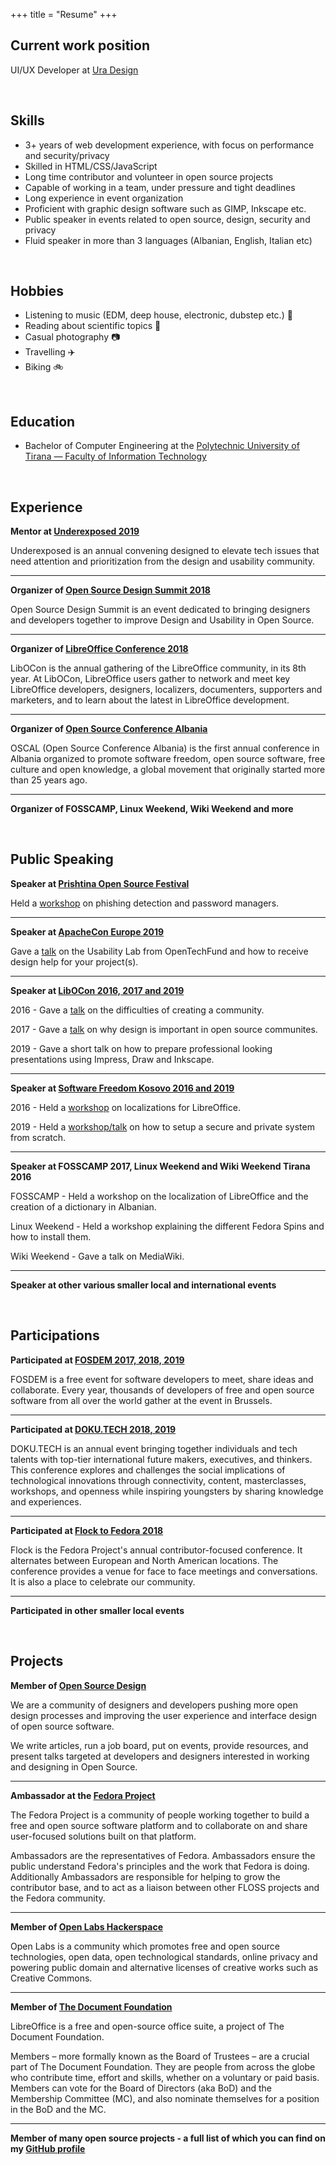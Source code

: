 +++
title = "Resume"
+++

## Current work position

UI/UX Developer at [Ura Design](https://ura.design)

<br>

## Skills

- 3+ years of web development experience, with focus on performance and security/privacy
- Skilled in HTML/CSS/JavaScript
- Long time contributor and volunteer in open source projects
- Capable of working in a team, under pressure and tight deadlines
- Long experience in event organization
- Proficient with graphic design software such as GIMP, Inkscape etc.
- Public speaker in events related to open source, design, security and privacy
- Fluid speaker in more than 3 languages (Albanian, English, Italian etc)

<br>

## Hobbies

- Listening to music (EDM, deep house, electronic, dubstep etc.) :musical_note:
- Reading about scientific topics :book:
- Casual photography :camera:
- Travelling :airplane:
- Biking :bike:

<br>

## Education 

- Bachelor of Computer Engineering at the [Polytechnic University of Tirana — Faculty of Information Technology](http://www.fti.edu.al/)

<br>

## Experience

**Mentor at [Underexposed 2019](https://simplysecure.org/underexposed/)**

Underexposed is an annual convening designed to elevate tech issues that need attention and prioritization from the design and usability community.

---

**Organizer of [Open Source Design Summit 2018](https://opensourcedesign.net/summit)**

Open Source Design Summit is an event dedicated to bringing designers and developers together to improve Design and Usability in Open Source.

---

**Organizer of [LibreOffice Conference 2018](https://libocon.org/2018)**

LibOCon is the annual gathering of the LibreOffice community, in its 8th year. At LibOCon, LibreOffice users gather to network and meet key LibreOffice developers, designers, localizers, documenters, supporters and marketers, and to learn about the latest in LibreOffice development.

---

**Organizer of [Open Source Conference Albania](https://osc.al/)**

OSCAL (Open Source Conference Albania) is the first annual conference in Albania organized to promote software freedom, open source software, free culture and open knowledge, a global movement that originally started more than 25 years ago.

---

**Organizer of FOSSCAMP, Linux Weekend, Wiki Weekend and more**

<br>

## Public Speaking

**Speaker at [Prishtina Open Source Festival](https://www.facebook.com/events/603198710426816/)**

Held a [workshop](https://github.com/AnXh3L0/Presentations/raw/master/Security%20Workshop.pdf) on phishing detection and password managers.

---

**Speaker at [ApacheCon Europe 2019](https://aceu19.apachecon.com/)**

Gave a [talk](https://youtu.be/IZfmRL_wLOM) on the Usability Lab from OpenTechFund and how to receive design help for your project(s).

---

**Speaker at [LibOCon 2016, 2017 and 2019](https://libocon.org)**

2016 - Gave a [talk](https://www.youtube.com/watch?v=SbSNYwwGsBo) on the difficulties of creating a community.

2017 - Gave a [talk](https://libocon.org/assets/Conference/Rome/Slides/PresAnxhelo.pdf) on why design is important in open source communites.

2019 - Gave a short talk on how to prepare professional looking presentations using Impress, Draw and Inkscape.

---

**Speaker at [Software Freedom Kosovo 2016 and 2019](http://sfk.flossk.org)**

2016 - Held a [workshop](/sfk-16) on localizations for LibreOffice.

2019 - Held a [workshop/talk](/sfk-2019) on how to setup a secure and private system from scratch.

---

**Speaker at FOSSCAMP 2017, Linux Weekend and Wiki Weekend Tirana 2016**

FOSSCAMP - Held a workshop on the localization of LibreOffice and the creation of a dictionary in Albanian.

Linux Weekend - Held a workshop explaining the different Fedora Spins and how to install them.

Wiki Weekend - Gave a talk on MediaWiki.

---

**Speaker at other various smaller local and international events**

<br>

## Participations

**Participated at [FOSDEM 2017, 2018, 2019](https://fosdem.org)**

FOSDEM is a free event for software developers to meet, share ideas and collaborate. Every year, thousands of developers of free and open source software from all over the world gather at the event in Brussels.

---

**Participated at [DOKU.TECH 2018, 2019](http://doku.tech/)**

DOKU.TECH is an annual event bringing together individuals and tech talents with top-tier international future makers, executives, and thinkers. This conference explores and challenges the social implications of technological innovations through connectivity, content, masterclasses, workshops, and openness while inspiring youngsters by sharing knowledge and experiences.

--- 

**Participated at [Flock to Fedora 2018](https://flocktofedora.org/)**

Flock is the Fedora Project's annual contributor-focused conference. It alternates between European and North American locations. The conference provides a venue for face to face meetings and conversations. It is also a place to celebrate our community.

--- 

**Participated in other smaller local events** 

<br>

## Projects

**Member of [Open Source Design](https://opensourcedesign.net/)**

We are a community of designers and developers pushing more open design processes and improving the user experience and interface design of open source software.

We write articles, run a job board, put on events, provide resources, and present talks targeted at developers and designers interested in working and designing in Open Source.

---

**Ambassador at the [Fedora Project](https://getfedora.org/)**

The Fedora Project is a community of people working together to build a free and open source software platform and to collaborate on and share user-focused solutions built on that platform.

Ambassadors are the representatives of Fedora. Ambassadors ensure the public understand Fedora's principles and the work that Fedora is doing. Additionally Ambassadors are responsible for helping to grow the contributor base, and to act as a liaison between other FLOSS projects and the Fedora community.

---

**Member of [Open Labs Hackerspace](https://openlabs.cc/en)**

Open Labs is a community which promotes free and open source technologies, open data, open technological standards, online privacy and powering public domain and alternative licenses of creative works such as Creative Commons.

---

**Member of [The Document Foundation](https://www.documentfoundation.org/)**

LibreOffice is a free and open-source office suite, a project of The Document Foundation.

Members – more formally known as the Board of Trustees – are a crucial part of The Document Foundation. They are people from across the globe who contribute time, effort and skills, whether on a voluntary or paid basis. Members can vote for the Board of Directors (aka BoD) and the Membership Committee (MC), and also nominate themselves for a position in the BoD and the MC.

---

**Member of many open source projects - a full list of which you can find on my [GitHub profile](https://github.com/AnXh3L0)**

<br>
